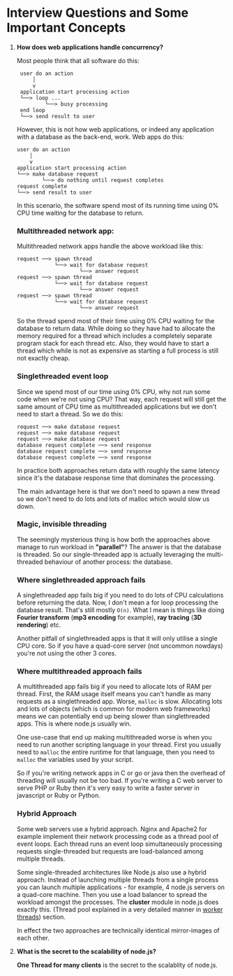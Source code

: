 # Interview Questions and Some Important Concepts

1. **How does web applications handle concurrency?**
   <br>

    Most people think that all software do this:

    ```
     user do an action
         │
         v
     application start processing action
     └──> loop ...
             └──> busy processing
     end loop
     └──> send result to user
    ```

    However, this is not how web applications, or indeed any application with a database as the back-end, work. Web apps do this:

    ```
    user do an action
        │
        v
    application start processing action
    └──> make database request
            └──> do nothing until request completes
    request complete
    └──> send result to user
    ```

    In this scenario, the software spend most of its running time using 0% CPU time waiting for the database to return.

    ### Multithreaded network app:

    Multithreaded network apps handle the above workload like this:

    ```
    request ──> spawn thread
                └──> wait for database request
                        └──> answer request
    request ──> spawn thread
                └──> wait for database request
                        └──> answer request
    request ──> spawn thread
                └──> wait for database request
                        └──> answer request
    ```

    So the thread spend most of their time using 0% CPU waiting for the database to return data. While doing so they have had to allocate the memory required for a thread which includes a completely separate program stack for each thread etc. Also, they would have to start a thread which while is not as expensive as starting a full process is still not exactly cheap.

    ### Singlethreaded event loop

    Since we spend most of our time using 0% CPU, why not run some code when we're not using CPU? That way, each request will still get the same amount of CPU time as multithreaded applications but we don't need to start a thread. So we do this:

    ```
    request ──> make database request
    request ──> make database request
    request ──> make database request
    database request complete ──> send response
    database request complete ──> send response
    database request complete ──> send response
    ```

    In practice both approaches return data with roughly the same latency since it's the database response time that dominates the processing.

    The main advantage here is that we don't need to spawn a new thread so we don't need to do lots and lots of malloc which would slow us down.

    ### Magic, invisible threading

    The seemingly mysterious thing is how both the approaches above manage to run workload in **"parallel"**? The answer is that the database is threaded. So our single-threaded app is actually leveraging the multi-threaded behaviour of another process: the database.

    ### Where singlethreaded approach fails

    A singlethreaded app fails big if you need to do lots of CPU calculations before returning the data. Now, I don't mean a for loop processing the database result. That's still mostly `O(n)`. What I mean is things like doing **Fourier transform** (**mp3 encoding** for example), **ray tracing** (**3D rendering**) etc.
    <br>

    Another pitfall of singlethreaded apps is that it will only utilise a single CPU core. So if you have a quad-core server (not uncommon nowdays) you're not using the other 3 cores.

    ### Where multithreaded approach fails

    A multithreaded app fails big if you need to allocate lots of RAM per thread. First, the RAM usage itself means you can't handle as many requests as a singlethreaded app. Worse, `malloc` is slow. Allocating lots and lots of objects (which is common for modern web frameworks) means we can potentially end up being slower than singlethreaded apps. This is where node.js usually win.
    <br>

    One use-case that end up making multithreaded worse is when you need to run another scripting language in your thread. First you usually need to `malloc` the entire runtime for that language, then you need to `malloc` the variables used by your script.
    <br>

    So if you're writing network apps in C or go or java then the overhead of threading will usually not be too bad. If you're writing a C web server to serve PHP or Ruby then it's very easy to write a faster server in javascript or Ruby or Python.

    ### Hybrid Approach

    Some web servers use a hybrid approach. Nginx and Apache2 for example implement their network processing code as a thread pool of event loops. Each thread runs an event loop simultaneously processing requests single-threaded but requests are load-balanced among multiple threads.
    <br>

    Some single-threaded architectures like Node.js also use a hybrid approach. Instead of launching multiple threads from a single process you can launch multiple applications - for example, 4 node.js servers on a quad-core machine. Then you use a load balancer to spread the workload amongst the processes. The **cluster** module in node.js does exactly this. (Thread pool explained in a very detailed manner in [worker threads](../7.%20worker%20threads/readme.md)) section.
    <br>

    In effect the two approaches are technically identical mirror-images of each other.
    <br>

2. **What is the secret to the scalability of node.js?**

    **One Thread for many clients** is the secret to the scalablity of node.js.
